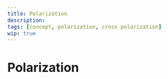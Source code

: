 ```yaml
---
title: Polarization
description: 
tags: [concept, polarization, cross polarization]
wip: true
---
```


# Polarization

